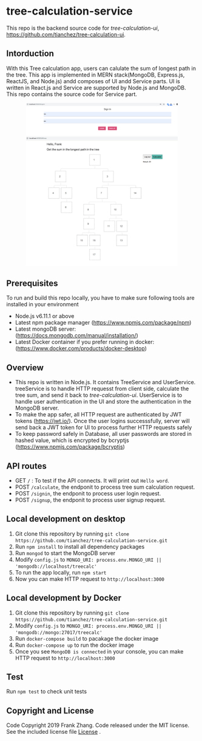 # tree-calculation-service
This repo is the backend source code for *tree-calculation-ui*, https://github.com/tianchez/tree-calculation-ui. 

## Intorduction
With this Tree calculation app, users can calulate the sum of longest path in the tree. This app is implemented in MERN stack(MongoDB, Express.js, ReactJS, and Node.js) andd composes of UI andd Service parts. UI is written in React.js and Service are supported by Node.js and MongoDB. This repo contains the source code for Service part.

<p align='center'>
<img src='https://github.com/tianchez/tree-calculation-service/blob/master/doc/signin.png' width='400' alt='signin-screenshot'>
<img src='https://github.com/tianchez/tree-calculation-service/blob/master/doc/tree.png' width='400' alt='tree-screenshot'>
</p>

## Prerequisites
To run and build this repo locally, you have to make sure following tools are installed in your environment
* Node.js v6.11.1 or above
* Latest npm package manager (https://www.npmjs.com/package/npm) 
* Latest mongoDB server: (https://docs.mongodb.com/manual/installation/)
* Latest Docker container if you prefer running in docker: (https://www.docker.com/products/docker-desktop)

## Overview
* This repo is written in Node.js. It contains TreeService and UserService. treeService is to handle HTTP requesst from client side, calculate the tree sum, and send it back to *tree-calculation-ui*. UserService is to handle user authentication in the UI and store the authentication in the MongoDB server.
* To make the app safer, all HTTP request are authenticated by JWT tokens (https://jwt.io/). Once the user logins successsfully, server will send back a JWT token for UI to process further HTTP requests safely
* To keep password safely in Database, all user passwords are stored in hashed value, which is encrypted by bcryptjs (https://www.npmjs.com/package/bcryptjs)

## API routes
 * GET `/` : To test if the API connects. It will print out `Hello word`.
 * POST `/calculate`, the endponit to process tree sum calculation request.
 * POST `/signin`, the endponit to process user login request.
 * POST `/signup`, the endponit to process user signup request.


## Local development on desktop
1. Git clone this repository by running `git clone https://github.com/tianchez/tree-calculation-service.git`
2. Run `npm install` to install all dependency packages
3. Run `mongod` to start the MongoDB server
4. Modify `config.js` to `MONGO_URI: process.env.MONGO_URI || 'mongodb://localhost/treecalc'`
5. To run the app locally, run  `npm start`
6. Now you can make HTTP request to `http://localhost:3000`


## Local development by Docker
1. Git clone this repository by running `git clone https://github.com/tianchez/tree-calculation-service.git`
2. Modify `config.js` to `MONGO_URI: process.env.MONGO_URI || 'mongodb://mongo:27017/treecalc'`
3. Run `docker-compose build` to pacakage the docker image
4. Run `docker-compose up` to run the docker image
5. Once you see `MongoDB is connected` in your console, you can make HTTP request to `http://localhost:3000`

## Test
Run `npm test` to check unit tests

## Copyright and License
Code Copyright 2019 Frank Zhang. Code released under the MIT license. See the included license file [License](LICENSE) .